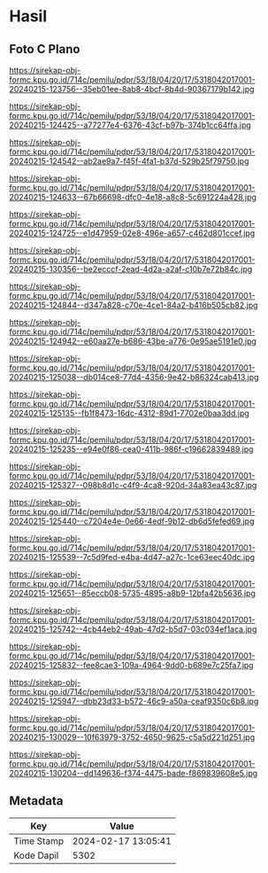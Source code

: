 # Hasil

## Foto C Plano

https://sirekap-obj-formc.kpu.go.id/714c/pemilu/pdpr/53/18/04/20/17/5318042017001-20240215-123756--35eb01ee-8ab8-4bcf-8b4d-90367179b142.jpg

https://sirekap-obj-formc.kpu.go.id/714c/pemilu/pdpr/53/18/04/20/17/5318042017001-20240215-124425--a77277e4-6376-43cf-b97b-374b1cc64ffa.jpg

https://sirekap-obj-formc.kpu.go.id/714c/pemilu/pdpr/53/18/04/20/17/5318042017001-20240215-124542--ab2ae9a7-f45f-4fa1-b37d-529b25f79750.jpg

https://sirekap-obj-formc.kpu.go.id/714c/pemilu/pdpr/53/18/04/20/17/5318042017001-20240215-124633--67b66698-dfc0-4e18-a8c8-5c691224a428.jpg

https://sirekap-obj-formc.kpu.go.id/714c/pemilu/pdpr/53/18/04/20/17/5318042017001-20240215-124725--e1d47959-02e8-496e-a657-c462d801ccef.jpg

https://sirekap-obj-formc.kpu.go.id/714c/pemilu/pdpr/53/18/04/20/17/5318042017001-20240215-130356--be2ecccf-2ead-4d2a-a2af-c10b7e72b84c.jpg

https://sirekap-obj-formc.kpu.go.id/714c/pemilu/pdpr/53/18/04/20/17/5318042017001-20240215-124844--d347a828-c70e-4ce1-84a2-b416b505cb82.jpg

https://sirekap-obj-formc.kpu.go.id/714c/pemilu/pdpr/53/18/04/20/17/5318042017001-20240215-124942--e60aa27e-b686-43be-a776-0e95ae5191e0.jpg

https://sirekap-obj-formc.kpu.go.id/714c/pemilu/pdpr/53/18/04/20/17/5318042017001-20240215-125038--db014ce8-77d4-4356-9e42-b86324cab413.jpg

https://sirekap-obj-formc.kpu.go.id/714c/pemilu/pdpr/53/18/04/20/17/5318042017001-20240215-125135--fb1f8473-16dc-4312-89d1-7702e0baa3dd.jpg

https://sirekap-obj-formc.kpu.go.id/714c/pemilu/pdpr/53/18/04/20/17/5318042017001-20240215-125235--e94e0f86-cea0-411b-986f-c19662839489.jpg

https://sirekap-obj-formc.kpu.go.id/714c/pemilu/pdpr/53/18/04/20/17/5318042017001-20240215-125327--098b8d1c-c4f9-4ca8-920d-34a83ea43c87.jpg

https://sirekap-obj-formc.kpu.go.id/714c/pemilu/pdpr/53/18/04/20/17/5318042017001-20240215-125440--c7204e4e-0e66-4edf-9b12-db6d5fefed69.jpg

https://sirekap-obj-formc.kpu.go.id/714c/pemilu/pdpr/53/18/04/20/17/5318042017001-20240215-125539--7c5d9fed-e4ba-4d47-a27c-1ce63eec40dc.jpg

https://sirekap-obj-formc.kpu.go.id/714c/pemilu/pdpr/53/18/04/20/17/5318042017001-20240215-125651--85eccb08-5735-4895-a8b9-12bfa42b5636.jpg

https://sirekap-obj-formc.kpu.go.id/714c/pemilu/pdpr/53/18/04/20/17/5318042017001-20240215-125742--4cb44eb2-49ab-47d2-b5d7-03c034ef1aca.jpg

https://sirekap-obj-formc.kpu.go.id/714c/pemilu/pdpr/53/18/04/20/17/5318042017001-20240215-125832--fee8cae3-109a-4964-9dd0-b689e7c25fa7.jpg

https://sirekap-obj-formc.kpu.go.id/714c/pemilu/pdpr/53/18/04/20/17/5318042017001-20240215-125947--dbb23d33-b572-46c9-a50a-ceaf9350c6b8.jpg

https://sirekap-obj-formc.kpu.go.id/714c/pemilu/pdpr/53/18/04/20/17/5318042017001-20240215-130029--10f63979-3752-4650-9625-c5a5d221d251.jpg

https://sirekap-obj-formc.kpu.go.id/714c/pemilu/pdpr/53/18/04/20/17/5318042017001-20240215-130204--dd149636-f374-4475-bade-f869839608e5.jpg


## Metadata

| Key        | Value               |
| ---------- | ------------------- |
| Time Stamp | 2024-02-17 13:05:41 |
| Kode Dapil | 5302                |



